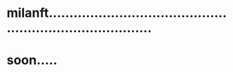 # milanft..............................................................................
# soon.....
